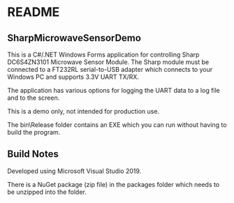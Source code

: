 # README
## SharpMicrowaveSensorDemo

This is a C#/.NET Windows Forms application for controlling Sharp DC6S4ZN3101 Microwave Sensor Module. The Sharp module must be connected to a FT232RL serial-to-USB adapter which connects to your Windows PC and supports 3.3V UART TX/RX.

The application has various options for logging the UART data to a log file and to the screen.

This is a demo only, not intended for production use.

The bin\Release folder contains an EXE which you can run without having to build the program.

## Build Notes

Developed using Microsoft Visual Studio 2019. 

There is a NuGet package (zip file) in the packages folder which needs to be unzipped into the folder.

